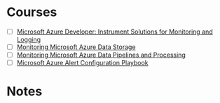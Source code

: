 # Courses
- [ ] [Microsoft Azure Developer: Instrument Solutions for Monitoring and Logging](https://app.pluralsight.com/library/courses/microsoft-azure-developer-instrument-solutions-monitoring-logging/table-of-contents)
- [ ] [Monitoring Microsoft Azure Data Storage](https://app.pluralsight.com/library/courses/microsoft-azure-data-storage-monitoring)
- [ ] [Monitoring Microsoft Azure Data Pipelines and Processing](https://app.pluralsight.com/library/courses/microsoft-azure-data-pipelines-processing-monitoring)
- [ ] [Microsoft Azure Alert Configuration Playbook](https://app.pluralsight.com/library/courses/microsoft-azure-alert-playbook-configuration)

# Notes